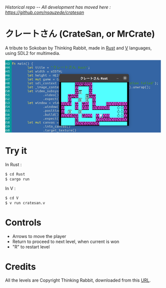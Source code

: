 _Historical repo -- All development has moved here : https://github.com/nsauzede/cratesan_

# クレートさん (CrateSan, or MrCrate)
A tribute to Sokoban by Thinking Rabbit, made in [Rust](Rust) and [V](V) languages, using SDL2 for multimedia.

![Screenshot of CrateSan](res/images/cratesan.png)

# Try it
In Rust :
```
$ cd Rust
$ cargo run
```

In V :
```
$ cd V
$ v run cratesan.v
```

# Controls
- Arrows to move the player
- Return to proceed to next level, when current is won
- "R" to restart level

# Credits
All the levels are Copyright Thinking Rabbit, downloaded from this [URL](https://www.sourcecode.se/sokoban/levels?act=dnl_text&file=Original.slc).
